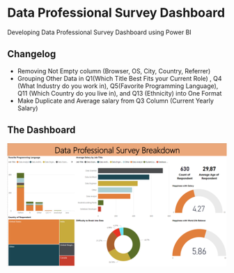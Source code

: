 # Data Professional Survey Dashboard
Developing Data Professional Survey Dashboard using Power BI

## Changelog

- Removing Not Empty column (Browser, OS, City, Country, Referrer)
- Grouping Other Data in Q1(Which Title Best Fits your Current Role) , Q4 (What Industry do you work in), Q5(Favorite Programming Language), Q11 (Which Country do you live in), and Q13 (Ethnicity) into One Format
- Make Duplicate and Average salary from Q3 Column (Current Yearly Salary)

## The Dashboard
<p align="center">
<kbd><img src="https://github.com/fathinafif/DataProfessionalSurveyDashboard/blob/main/ProfessionalSurveyDashboard.png" alt="Image"></kbd>
